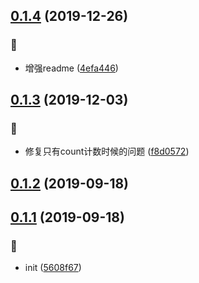 ## [0.1.4](https://github.com/kongnet/skyrts/compare/v0.1.3...v0.1.4) (2019-12-26)


### :memo:

* 增强readme ([4efa446](https://github.com/kongnet/skyrts/commit/4efa4468870b6c1806b5258a65455896b73666b3))



## [0.1.3](https://github.com/kongnet/skyrts/compare/v0.1.2...v0.1.3) (2019-12-03)


### :bug:

* 修复只有count计数时候的问题 ([f8d0572](https://github.com/kongnet/skyrts/commit/f8d057249bd22e745345d017d96f184a97617953))



## [0.1.2](https://github.com/kongnet/skyrts/compare/v0.1.1...v0.1.2) (2019-09-18)




## [0.1.1](https://github.com/kongnet/skyrts/compare/5608f67873f197f416e28b27b87001a7cf16c6de...v0.1.1) (2019-09-18)


### :art:

* init ([5608f67](https://github.com/kongnet/skyrts/commit/5608f67873f197f416e28b27b87001a7cf16c6de))



